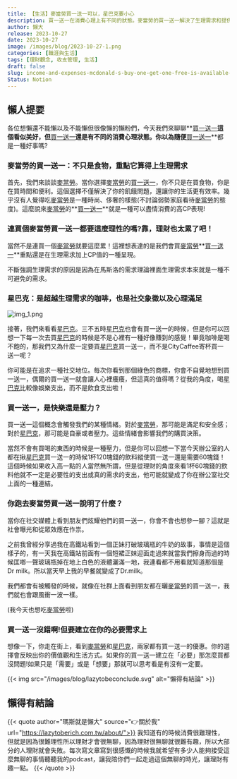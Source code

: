 ```yaml
---
title: 【生活】麥當勞買一送一可以，星巴克要小心
description: 買一送一在消費心理上有不同的狀態。麥當勞的買一送一解決了生理需求和提供便利，而星巴克的買一送一可能追求社交地位和心理滿足。買一送一觸發情緒，影響購買決策。選擇買一送一反映價值觀和生活方式，但要建立在必要需求上。
author: 懶大
release: 2023-10-27
date: 2023-10-27
image: /images/blog/2023-10-27-1.png
categories: [職涯與生活]
tags: [理財觀念, 收支管理, 生活]
draft: false
slug: income-and-expenses-mcdonald-s-buy-one-get-one-free-is-available-be-careful-with-starbucks
Status: Notion
---
```


## 懶人提要

各位想懶還不能懶以及不能懶但很像懶的懶粉們，今天我們來聊聊**[買一送一](https://www.storm.mg/lifestyle/4889362)**這個看似美好，但**[買一送一](https://www.storm.mg/lifestyle/4889362)**還是有不同的消費心理狀態。你以為隨便**[買一送一](https://www.storm.mg/lifestyle/4889362)**都是一種好事嗎?

### 麥當勞的買一送一：不只是食物，重點它算得上生理需求

首先，我們來談談[麥當勞](https://www.mcdonalds.com/tw/zh-tw.html)。當你選擇[麥當勞](https://www.mcdonalds.com/tw/zh-tw.html)的[買一送一](https://www.storm.mg/lifestyle/4889362)，你不只是在買食物，你是在買時間和便利。這個選擇不僅解決了你的飢餓問題，還讓你的生活更有效率。幾乎沒有人覺得吃[麥當勞](https://www.mcdonalds.com/tw/zh-tw.html)是一種時尚、侈奢的樣態(不討論弱勢家庭看待[麥當勞](https://www.mcdonalds.com/tw/zh-tw.html)的態度)。這麼說來[麥當勞](https://www.mcdonalds.com/tw/zh-tw.html)的**[買一送一](https://www.storm.mg/lifestyle/4889362)**就是一種可以盡情消費的高CP表現!

### 連買個麥當勞買一送一都要這麼理性的嗎?靠，理財也太累了吧！

當然不是連買一個[麥當勞](https://www.mcdonalds.com/tw/zh-tw.html)就要這麼累！這裡想表達的是我們會買[麥當勞](https://www.mcdonalds.com/tw/zh-tw.html)**[買一送一](https://www.storm.mg/lifestyle/4889362)**重點還是在生理需求加上CP值的一種呈現。

不斷強調生理需求的原因是因為在馬斯洛的需求理論裡面生理需求本來就是一種不可避免的需求。

### 星巴克：是超越生理需求的咖啡，也是社交象徵以及心理滿足

![img_1.png](img_1.png)

接著，我們來看看[星巴克](https://www.starbucks.com.tw/)。三不五時[星巴克](https://www.starbucks.com.tw/)也會有買一送一的時候，但是你可以回想一下每一次去買[星巴克](https://www.starbucks.com.tw/)的時候是不是心裡有一種好像賺到的感覺！畢竟咖啡是喝不飽的，那我們又為什麼一定要買[星巴克](https://www.starbucks.com.tw/)買一送一，而不是CityCaffee寄杯買一送一呢？

你可能是在追求一種社交地位。每次你看到那個綠色的商標，你會不自覺地想到買一送一，偶爾的買一送一就會讓人心裡癢癢，但這真的值得嗎？從我的角度，喝[星巴克](https://www.starbucks.com.tw/)比較像娛樂支出，而不是飲食支出啦！

### 買一送一，是快樂還是壓力？

買一送一這個概念會觸發我們的某種情緒。對於[麥當勞](https://www.mcdonalds.com/tw/zh-tw.html)，那可能是滿足和安全感；對於[星巴克](https://www.starbucks.com.tw/)，那可能是自豪或者壓力。這些情緒會影響我們的購買決策。

當然不會有買喝的東西的時候是一種壓力，但是你可以回想一下當今天辦公室的人都在揪[星巴克](https://www.starbucks.com.tw/)買一送一的時候1杯120塊錢的飲料縱使買一送一還是需要60塊錢！這個時候如果收入高一點的人當然無所謂，但是從理財的角度來看1杯60塊錢的飲料他就不一定是必要性的支出或真的需求的支出，他可能就變成了你在辦公室社交上面的一種連結。

### 你跑去麥當勞買一送一說明了什麼？

當你在社交媒體上看到朋友們炫耀他們的買一送一，你會不會也想參一腳？這就是社會曝光和從眾效應在作祟。

之前我曾經分享過我在高鐵站看到一個正妹打破玻璃瓶的牛奶的故事，事情是這個樣子的，有一天我在高鐵站前面有一個短裙正妹迎面走過來就當我們擦身而過的時候匡啷一聲玻璃瓶掉在地上白色的液體灑滿一地，我連看都不用看就知道那個是Dr milk。所以當天早上我的早餐就變成了Dr.milk。

我們都會有被觸發的時候，就像在社群上面看到朋友都在曬[麥當勞](https://www.mcdonalds.com/tw/zh-tw.html)的買一送一，我們就也會跟風衝一波一樣。

(我今天也想吃[麥當勞](https://www.mcdonalds.com/tw/zh-tw.html)啦)

### 買一送一沒錯啊!但要建立在你的必要需求上

想像一下，你走在街上，看到[麥當勞](https://www.mcdonalds.com/tw/zh-tw.html)和[星巴克](https://www.starbucks.com.tw/)，兩家都有買一送一的優惠。你的選擇會反映出你的價值觀和生活方式。如果你的買一送一建立在「必要」那怎麼買都沒問題!如果只是「需要」或是「想要」那就可以思考看是有沒有一定要。

{{< img src="/images/blog/lazytobeconclude.svg" alt="懶得有結論" >}}

## 懶得有結論

{{< quote author="瑪斯就是懶大" source="👉關於我" url="https://lazytoberich.com.tw/about/">}}
我知道有的時候消費很難理性，但就是因為很難理性所以理財才會很無聊，因為理財很無聊就很難有趣，所以大部分的人理財就會失敗。每次寫文章寫到很感慨的時候我就希望有多少人能夠接受這麼無聊的事情聽聽我的podcast，讓我陪你們一起走過這個無聊的時光，讓理財有趣一點。
{{< /quote >}}
